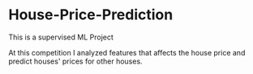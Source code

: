 # House-Price-Prediction
This is a supervised ML Project

At this competition I analyzed features that affects the house price and predict houses' prices for other houses.
